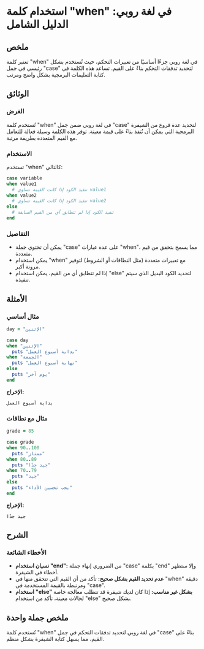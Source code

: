 <!--
Meta Description: # استخدام كلمة "when" في لغة روبي: الدليل الشامل ## ملخص تعتبر كلمة "when" في لغة روبي جزءًا أساسيًا من تعبيرات التحكم، حيث تُستخدم بشكل رئيسي في جمل ...
Meta Keywords: when, case, القيم, puts, استخدام
-->

# استخدام كلمة "when" في لغة روبي: الدليل الشامل

## ملخص
تعتبر كلمة "when" في لغة روبي جزءًا أساسيًا من تعبيرات التحكم، حيث تُستخدم بشكل رئيسي في جمل "case" لتحديد تدفقات التحكم بناءً على القيم. تساعد هذه الكلمة في كتابة التعليمات البرمجية بشكل واضح ومرتب.

## الوثائق
### الغرض
تُستخدم كلمة "when" في لغة روبي ضمن جمل "case" لتحديد عدة فروع من الشيفرة البرمجية التي يمكن أن تُنفذ بناءً على قيمة معينة. توفر هذه الكلمة وسيلة فعالة للتعامل مع القيم المتعددة بطريقة مرتبة.

### الاستخدام
تستخدم "when" كالتالي:

```ruby
case variable
when value1
  # تنفيذ الكود إذا كانت القيمة تساوي value1
when value2
  # تنفيذ الكود إذا كانت القيمة تساوي value2
else
  # تنفيذ الكود إذا لم تتطابق أي من القيم السابقة
end
```

### التفاصيل
- يمكن أن تحتوي جملة "case" على عدة عبارات "when"، مما يسمح بتحقق من قيم متعددة.
- يمكن استخدام "when" مع تعبيرات متعددة (مثل النطاقات أو الشروط) لتوفير مرونة أكبر.
- إذا لم تتطابق أي من القيم، يمكن استخدام "else" لتحديد الكود البديل الذي سيتم تنفيذه.

## الأمثلة
### مثال أساسي
```ruby
day = "الإثنين"

case day
when "الإثنين"
  puts "بداية أسبوع العمل"
when "الجمعة"
  puts "نهاية أسبوع العمل"
else
  puts "يوم آخر"
end
```
**الإخراج:**
```
بداية أسبوع العمل
```

### مثال مع نطاقات
```ruby
grade = 85

case grade
when 90..100
  puts "ممتاز"
when 80..89
  puts "جيد جدًا"
when 70..79
  puts "جيد"
else
  puts "يجب تحسين الأداء"
end
```
**الإخراج:**
```
جيد جدًا
```

## الشرح
### الأخطاء الشائعة
- **نسيان استخدام "end":** من الضروري إنهاء جملة "case" بكلمة "end" وإلا ستظهر أخطاء في الشيفرة.
- **عدم تحديد القيم بشكل صحيح:** تأكد من أن القيم التي تتحقق منها في "when" دقيقة ومرتبطة بالقيمة المستخدمة في "case".
- **استخدام "else" بشكل غير مناسب:** إذا كان لديك شيفرة قد تتطلب معالجة خاصة لحالات معينة، تأكد من استخدام "else" بشكل صحيح.

## ملخص جملة واحدة
تُستخدم كلمة "when" في لغة روبي لتحديد تدفقات التحكم في جمل "case" بناءً على القيم، مما يسهل كتابة الشيفرة بشكل منظم.